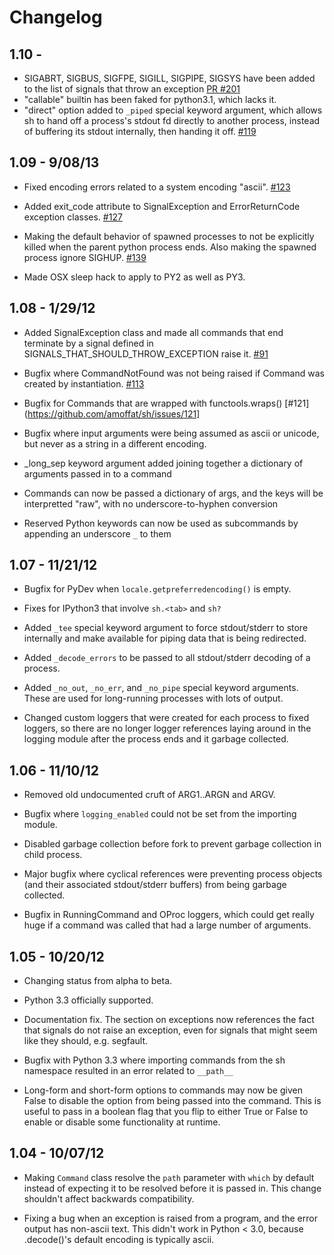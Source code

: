 # Changelog

## 1.10 -

*   SIGABRT, SIGBUS, SIGFPE, SIGILL, SIGPIPE, SIGSYS have been added to the list
    of signals that throw an exception [PR
#201](https://github.com/amoffat/sh/pull/201)
*   "callable" builtin has been faked for python3.1, which lacks it.
*   "direct" option added to `_piped` special keyword argument, which allows
    sh to hand off a process's stdout fd directly to another process, instead of
    buffering its stdout internally, then handing it off.
[#119](https://github.com/amoffat/sh/issues/119)

## 1.09 - 9/08/13

*   Fixed encoding errors related to a system encoding "ascii". [#123](https://github.com/amoffat/sh/issues/123)

*   Added exit_code attribute to SignalException and ErrorReturnCode exception
    classes. [#127](https://github.com/amoffat/sh/issues/127)
    
*   Making the default behavior of spawned processes to not be explicitly
    killed when the parent python process ends. Also making the spawned process
    ignore SIGHUP. [#139](https://github.com/amoffat/sh/issues/139)
    
*   Made OSX sleep hack to apply to PY2 as well as PY3.


## 1.08 - 1/29/12

*	Added SignalException class and made all commands that end terminate by
    a signal defined in SIGNALS_THAT_SHOULD_THROW_EXCEPTION raise it. [#91](https://github.com/amoffat/sh/issues/91)

*   Bugfix where CommandNotFound was not being raised if Command was created
    by instantiation.  [#113](https://github.com/amoffat/sh/issues/113)

*   Bugfix for Commands that are wrapped with functools.wraps() [#121](https://github.com/amoffat/sh/issues/121]

*   Bugfix where input arguments were being assumed as ascii or unicode, but
    never as a string in a different encoding.

*   _long_sep keyword argument added joining together a dictionary of arguments
    passed in to a command

*   Commands can now be passed a dictionary of args, and the keys will be
    interpretted "raw", with no underscore-to-hyphen conversion
    
*   Reserved Python keywords can now be used as subcommands by appending an
    underscore `_` to them 


## 1.07 - 11/21/12

*   Bugfix for PyDev when `locale.getpreferredencoding()` is empty.

*   Fixes for IPython3 that involve `sh.<tab>` and `sh?`

*   Added `_tee` special keyword argument to force stdout/stderr to store
    internally and make available for piping data that is being redirected.

*   Added `_decode_errors` to be passed to all stdout/stderr decoding of a
    process.

*   Added `_no_out`, `_no_err`, and `_no_pipe` special keyword arguments.  These
    are used for long-running processes with lots of output.
    
*   Changed custom loggers that were created for each process to fixed loggers,
    so there are no longer logger references laying around in the logging
    module after the process ends and it garbage collected.
    

## 1.06 - 11/10/12

*   Removed old undocumented cruft of ARG1..ARGN and ARGV.

*   Bugfix where `logging_enabled` could not be set from the importing module.

*   Disabled garbage collection before fork to prevent garbage collection in
    child process.
    
*   Major bugfix where cyclical references were preventing process objects
    (and their associated stdout/stderr buffers) from being garbage collected.
    
*   Bugfix in RunningCommand and OProc loggers, which could get really huge if
    a command was called that had a large number of arguments.


## 1.05 - 10/20/12

*   Changing status from alpha to beta.

*   Python 3.3 officially supported.

*   Documentation fix.  The section on exceptions now references the fact
    that signals do not raise an exception, even for signals that might seem
    like they should, e.g. segfault.

*   Bugfix with Python 3.3 where importing commands from the sh namespace
    resulted in an error related to `__path__`

*   Long-form and short-form options to commands may now be given False to
    disable the option from being passed into the command.  This is useful to
    pass in a boolean flag that you flip to either True or False to enable or
    disable some functionality at runtime.

## 1.04 - 10/07/12

*   Making `Command` class resolve the `path` parameter with `which` by default
    instead of expecting it to be resolved before it is passed in.  This change
    shouldn't affect backwards compatibility.
    
*   Fixing a bug when an exception is raised from a program, and the error
    output has non-ascii text.  This didn't work in Python < 3.0, because
    .decode()'s default encoding is typically ascii.
